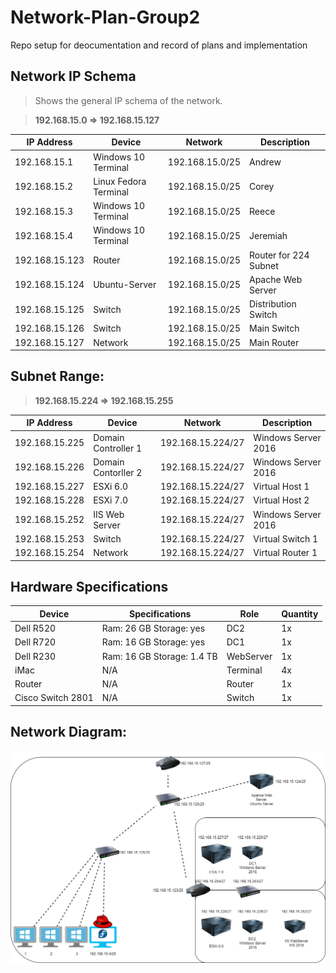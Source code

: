 # Network-Plan-Group2
Repo setup for deocumentation and record of plans and implementation

## Network IP Schema

> Shows the general IP schema of the network.

> **192.168.15.0 => 192.168.15.127**

| IP Address | Device | Network    | Description |
| ----------| ------- | ---------- | ----------- |
| 192.168.15.1    | Windows 10 Terminal    | 192.168.15.0/25 | Andrew |
| 192.168.15.2    | Linux Fedora Terminal  | 192.168.15.0/25 | Corey |
| 192.168.15.3    | Windows 10 Terminal    | 192.168.15.0/25 | Reece |
| 192.168.15.4    | Windows 10 Terminal    | 192.168.15.0/25 | Jeremiah |
| 192.168.15.123  | Router  | 192.168.15.0/25 | Router for 224 Subnet |
| 192.168.15.124  | Ubuntu-Server    | 192.168.15.0/25 |  Apache Web Server |
| 192.168.15.125  | Switch  | 192.168.15.0/25 | Distribution Switch |
| 192.168.15.126  | Switch  | 192.168.15.0/25 | Main Switch |
| 192.168.15.127  | Network | 192.168.15.0/25 | Main Router |


## Subnet Range:
> **192.168.15.224 => 192.168.15.255**

| IP Address | Device | Network    | Description |
| ----------| ------- | ---------- | ----------- |
| 192.168.15.225 | Domain Controller 1    | 192.168.15.224/27  | Windows Server 2016|
| 192.168.15.226 | Domain Contorller 2    | 192.168.15.224/27  | Windows Server 2016|
| 192.168.15.227 | ESXi 6.0| 192.168.15.224/27 | Virtual Host 1|
| 192.168.15.228 | ESXi 7.0| 192.168.15.224/27  | Virtual Host 2|
| 192.168.15.252 | IIS Web Server    | 192.168.15.224/27  | Windows Server 2016|
| 192.168.15.253 | Switch  | 192.168.15.224/27 | Virtual Switch 1|
| 192.168.15.254 | Network | 192.168.15.224/27 | Virtual Router 1|

## Hardware Specifications

| Device   | Specifications   | Role | Quantity |
| ---------| ---------------- | -------- | -----|
| Dell R520 | Ram: 26 GB Storage: yes  | DC2 | 1x |
| Dell R720 | Ram: 16 GB Storage: yes   | DC1 | 1x |
| Dell R230 | Ram: 16 GB Storage: 1.4 TB | WebServer | 1x |
| iMac | N/A | Terminal | 4x |
| Router | N/A | Router | 1x |
| Cisco Switch 2801 | N/A | Switch | 1x |
## Network Diagram:
<img src='./Network.png'></img>
